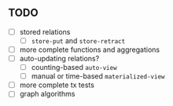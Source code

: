 ## TODO

* [ ] stored relations
  * [ ] `store-put` and `store-retract`
* [ ] more complete functions and aggregations
* [ ] auto-updating relations?
  * [ ] counting-based `auto-view`
  * [ ] manual or time-based `materialized-view`
* [ ] more complete tx tests
* [ ] graph algorithms